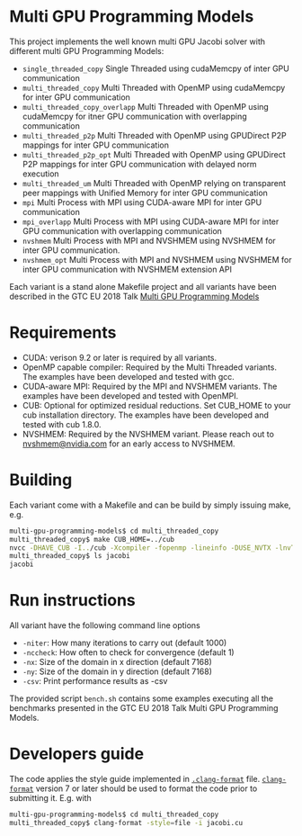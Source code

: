 # Multi GPU Programming Models
This project implements the well known multi GPU Jacobi solver with different multi GPU Programming Models:
* `single_threaded_copy`           Single Threaded using cudaMemcpy of inter GPU communication
* `multi_threaded_copy`            Multi Threaded with OpenMP using cudaMemcpy for inter GPU communication
* `multi_threaded_copy_overlapp`   Multi Threaded with OpenMP using cudaMemcpy for itner GPU communication with overlapping communication
* `multi_threaded_p2p`             Multi Threaded with OpenMP using GPUDirect P2P mappings for inter GPU communication
* `multi_threaded_p2p_opt`         Multi Threaded with OpenMP using GPUDirect P2P mappings for inter GPU communication with delayed norm execution
* `multi_threaded_um`              Multi Threaded with OpenMP relying on transparent peer mappings with Unified Memory for inter GPU communication
* `mpi`                            Multi Process with MPI using CUDA-aware MPI for inter GPU communication
* `mpi_overlapp`                   Multi Process with MPI using CUDA-aware MPI for inter GPU communication with overlapping communication
* `nvshmem`                        Multi Process with MPI and NVSHMEM using NVSHMEM for inter GPU communication.
* `nvshmem_opt`                    Multi Process with MPI and NVSHMEM using NVSHMEM for inter GPU communication with NVSHMEM extension API

Each variant is a stand alone Makefile project and all variants have been described in the GTC EU 2018 Talk [Multi GPU Programming Models](http://on-demand-gtc.gputechconf.com/gtc-quicklink/eCVNLP6)

# Requirements
* CUDA: verison 9.2 or later is required by all variants.
* OpenMP capable compiler: Required by the Multi Threaded variants. The examples have been developed and tested with gcc.
* CUDA-aware MPI: Required by the MPI and NVSHMEM variants. The examples have been developed and tested with OpenMPI.
* CUB: Optional for optimized residual reductions. Set CUB_HOME to your cub installation directory. The examples have been developed and tested with cub 1.8.0.
* NVSHMEM: Required by the NVSHMEM variant. Please reach out to nvshmem@nvidia.com for an early access to NVSHMEM.

# Building 
Each variant come with a Makefile and can be build by simply issuing make, e.g. 
```sh
multi-gpu-programming-models$ cd multi_threaded_copy
multi_threaded_copy$ make CUB_HOME=../cub
nvcc -DHAVE_CUB -I../cub -Xcompiler -fopenmp -lineinfo -DUSE_NVTX -lnvToolsExt -gencode arch=compute_60,code=sm_60 -gencode arch=compute_70,code=sm_70 -gencode arch=compute_70,code=compute_70  -std=c++11 jacobi.cu -o jacobi
multi_threaded_copy$ ls jacobi
jacobi
```

# Run instructions
All variant have the following command line options
* `-niter`: How many iterations to carry out (default 1000)
* `-nccheck`: How often to check for convergence (default 1)
* `-nx`: Size of the domain in x direction (default 7168)
* `-ny`: Size of the domain in y direction (default 7168)
* `-csv`: Print performance results as -csv

The provided script `bench.sh` contains some examples executing all the benchmarks presented in the GTC EU 2018 Talk Multi GPU Programming Models.

# Developers guide
The code applies the style guide implemented in [`.clang-format`](.clang-format) file. [`clang-format`](https://clang.llvm.org/docs/ClangFormat.html) version 7 or later should be used to format the code prior to submitting it. E.g. with
```sh
multi-gpu-programming-models$ cd multi_threaded_copy
multi_threaded_copy$ clang-format -style=file -i jacobi.cu
```
